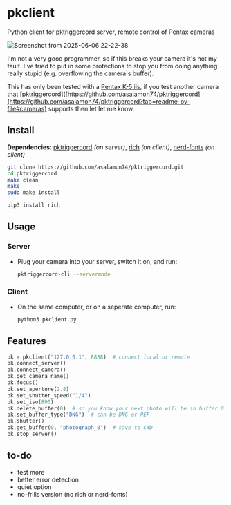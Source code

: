 # pkclient
Python client for pktriggercord server, remote control of Pentax cameras

![Screenshot from 2025-06-06 22-22-38](https://github.com/user-attachments/assets/ea16dd75-bd95-4abf-b697-9579dfe1d321)


I'm not a very good programmer, so if this breaks your camera it's not my fault. I've tried to put in some protections to stop you from doing anything really stupid (e.g. overflowing the camera's buffer).

This has only been tested with a [Pentax K-5 iis](https://www.pentaxforums.com/camerareviews/pentax-k-5-iis.html), if you test another camera that [pktriggercord]([https://github.com/asalamon74/pktriggercord](https://github.com/asalamon74/pktriggercord?tab=readme-ov-file#cameras) supports then let let me know.

## Install

**Dependencies**: [pktriggercord](https://github.com/asalamon74/pktriggercord) *(on server)*, [rich](https://github.com/Textualize/rich) *(on client)*, [nerd-fonts](https://github.com/ryanoasis/nerd-fonts) *(on client)*
``` bash
git clone https://github.com/asalamon74/pktriggercord.git
cd pktriggercord
make clean
make
sudo make install
```

``` bash
pip3 install rich
```

## Usage

### Server

- Plug your camera into your server, switch it on, and run:

  ``` bash
  pktriggercord-cli --servermode
  ```

### Client

- On the same computer, or on a seperate computer, run:

  ``` bash
  python3 pkclient.py
  ```

## Features

``` python
pk = pkclient("127.0.0.1", 8888)  # connect local or remote
pk.connect_server()
pk.connect_camera()
pk.get_camera_name()
pk.focus()
pk.set_aperture(2.8)
pk.set_shutter_speed("1/4")
pk.set_iso(800)
pk.delete_buffer(0)  # so you know your next photo will be in buffer 0 of 9
pk.set_buffer_type("DNG")  # can be DNG or PEF
pk.shutter()
pk.get_buffer(0, "photograph_0")  # save to CWD
pk.stop_server()
```

## to-do

- test more
- better error detection
- quiet option
- no-frills version (no rich or nerd-fonts)
